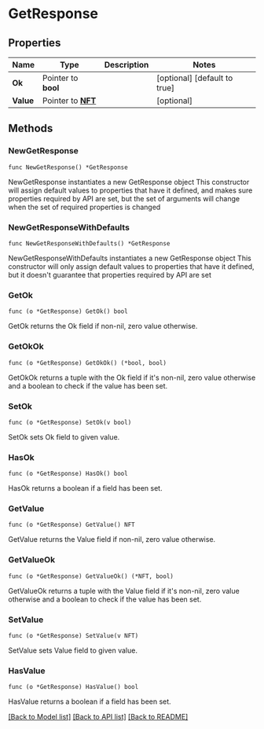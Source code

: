 # GetResponse

## Properties

Name | Type | Description | Notes
------------ | ------------- | ------------- | -------------
**Ok** | Pointer to **bool** |  | [optional] [default to true]
**Value** | Pointer to [**NFT**](NFT.md) |  | [optional] 

## Methods

### NewGetResponse

`func NewGetResponse() *GetResponse`

NewGetResponse instantiates a new GetResponse object
This constructor will assign default values to properties that have it defined,
and makes sure properties required by API are set, but the set of arguments
will change when the set of required properties is changed

### NewGetResponseWithDefaults

`func NewGetResponseWithDefaults() *GetResponse`

NewGetResponseWithDefaults instantiates a new GetResponse object
This constructor will only assign default values to properties that have it defined,
but it doesn't guarantee that properties required by API are set

### GetOk

`func (o *GetResponse) GetOk() bool`

GetOk returns the Ok field if non-nil, zero value otherwise.

### GetOkOk

`func (o *GetResponse) GetOkOk() (*bool, bool)`

GetOkOk returns a tuple with the Ok field if it's non-nil, zero value otherwise
and a boolean to check if the value has been set.

### SetOk

`func (o *GetResponse) SetOk(v bool)`

SetOk sets Ok field to given value.

### HasOk

`func (o *GetResponse) HasOk() bool`

HasOk returns a boolean if a field has been set.

### GetValue

`func (o *GetResponse) GetValue() NFT`

GetValue returns the Value field if non-nil, zero value otherwise.

### GetValueOk

`func (o *GetResponse) GetValueOk() (*NFT, bool)`

GetValueOk returns a tuple with the Value field if it's non-nil, zero value otherwise
and a boolean to check if the value has been set.

### SetValue

`func (o *GetResponse) SetValue(v NFT)`

SetValue sets Value field to given value.

### HasValue

`func (o *GetResponse) HasValue() bool`

HasValue returns a boolean if a field has been set.


[[Back to Model list]](../README.md#documentation-for-models) [[Back to API list]](../README.md#documentation-for-api-endpoints) [[Back to README]](../README.md)


